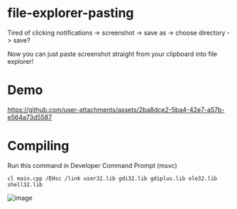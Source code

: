 # file-explorer-pasting
Tired of clicking notifications -> screenshot -> save as -> choose directory -> save?

Now you can just paste screenshot straight from your clipboard into file explorer!


# Demo


https://github.com/user-attachments/assets/2ba8dce2-5ba4-42e7-a57b-e564a73d5587



# Compiling
Run this command in Developer Command Prompt (msvc)
```
cl main.cpp /EHsc /link user32.lib gdi32.lib gdiplus.lib ole32.lib shell32.lib
```
![image](https://github.com/user-attachments/assets/69096566-771d-4f0c-8f6e-36fc3c8559a3)



